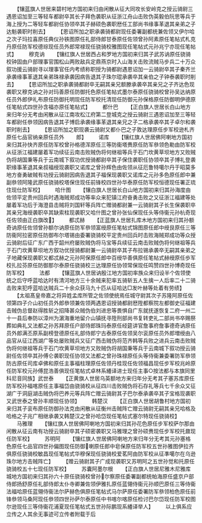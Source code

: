 <!-- { "loadSidebar": true } -->
　　【镶蓝旗人世居来碧村地方国初来归由闲散从征大同攻长安岭克之授云骑尉三遇恩诏加至三等轻车都尉卒其长子拜色袭职从征浙江舟山击败伪英毅伯阮思等兵于海上授为二等轻车都尉任协领卒其子赫硕色袭职厯任工部尚书缘事革退其亲弟之子达魁袭职时削去】
　　【恩诏所加之职承袭骑都尉现任委署副都统兼佐领又伊尔哈之次子玛拉喜原任典仪孙铁图原任礼部侍郎甘泰原任佐领曾孙阿素原任笔帖式札克丹原任防军校德琮现任员外郎常禄现任骁骑校雅图现任笔帖式元孙兆宁亦现任笔帖式】
　　穆克讷
　　【镶红旗人世居西占和罗地方国初来归其子武苏讷原任骁骑校钟固由户部理事官围松山两败敌兵定鼎燕京时入山海关击败流贼马步兵二十万众叙功援云骑尉寻以理事官任内考绩称职授为骑都尉遇恩诏加一云骑尉卒其子秦齐兰承袭缘事革退其亲弟珠禄承袭因病告退其子珠尔琨承袭卒其亲伯之子钟泰袭职时削去】
　　【恩诏所加之职承袭骑都尉卒无嗣其亲兄额滕承袭卒其亲兄之子齐达色现袭职又穆克讷之孙对玛善原任防御托色原任笔帖式墨尔泰原任骁骑校曾孙吴达纳原任员外郎伊礼布原任防御托明现任防军校托清现任防御元孙保格原任防御明伊德原任笔帖式四世孙含福亦原任笔帖式】
　　都什巴
　　【正白旗人世居长白山地方来归年分无考由闲散从征江南攻松江府第二登城克之授云骑尉三遇恩诏加至三等轻车都尉任叅领因病告退其子博启承袭缘事革退其亲兄之子二格承袭卒其子卓尔和袭职时削去】
　　【恩诏所加之职现袭云骑尉又都仆巴之子敦达理原任步军校逊札齐原任七品官纳亲原任员外
　　郎】
　　诺库
　　【镶红旗人世居佛阿喇地方国初来归其孙快齐原任防军校曾孙格德浑原任三等防衞塔赉原任防军叅领色勒由防军校从征浙江福建屡着军功续征云南击败贼伪将何继祖等兵于石门坎黄草坝地方又败贼伪将胡国秉等兵于云南城下叙功优授骑都尉卒其子保住袭职任协领卒其子博礼登袭职缘事革退其亲叔福绶现袭职又诺库之曾孙辉色由佐领从征厄鲁特噶尔丹于昭莫多地方奋勇破贼有功授云骑尉因病告退其子福保现袭职又诺库之元孙多色原任郎中兼副叅领阿隆武原任骁骑校塔保住现任前锋校四世孙华泰原任防军校恒德现任署正琉住现仕防军校】
　　哈什图
　　【镶白旗人世居长白山地方国初来归其孙海度由佐领平定贵州回兵时遇海贼郑成功等率众来犯镇江府奋勇击败之又征浙江福建等处屡着军功后于海澄县击贼将刘国轩等兵阵亡赠骑都尉兼一云骑尉其子长生保袭职卒其亲兄海绶袭职卒其缺索柱现袭职又哈什图之曾孙张仙保现任头等侍衞元孙杭奇现任佐领由正白旗改】
　　都忒赫
　　【正蓝旗人世居扎库木地方国初来归其孙额奇讷原任佐领曾孙额尔讷原任防军叅领富绶原任笔帖式锦图原任郎中绶艮原任三等防衞阿拉密原任防御布尔塔锡由委署骁骑校平定贵州回兵时击败海贼郑成功等众授云骑尉后征广东广西于韶州府屡败贼伪将马宝等兵续征云南击败贼伪将何继祖等兵于石门坎黄草坝地方叙功优授骑都尉兼一云骑尉卒其子布拉锡承袭卒无嗣其亲弟之子地藏保现袭职又都忒赫之元孙阿保原任郎中百绶华善俱原任笔帖式赫绶原任歩军校扎拉芬原任防御那尔泰原任骁骑校三达理原任协领常保现任鸣赞四世孙博奇现任防军校】
　　法都
　　【镶蓝旗人世居讷殷江地方国初率族众来归设半个佐领使统之后守呼蓝哈达时有清河地方三十余贼来犯率五骑斩五人生擒一人后率二十二骑击败来犯呼蓝哈达贼兵二十余众获马九十匹从征哈达□发叶赫等处着有劳绩】
　　【太祖髙皇帝嘉之将异姓孟库所管之佐领使统焉任城守尉其次子苏隆阿原任佐领第四子介山初任员外郎叅领兼佐领两遇恩诏授骑都尉厯陞都察院左都御史征福建击贼伪总督赵得胜斩之招降甚众贼伪伯刘进忠等畏惧自广东就抚遂恢复二府一州二十一县后奉防以漳州为濵海重地留介山镇抚寻陞刑部尚书复转吏礼二部尚书卒赐祭葬如典礼又法都之孙苏拜原任户部侍郎珠玛泰原任经筵讲官詹事府詹事德奇讷原任员外郎满丕原系副榜登德原任礼部侍郎宁古泰原任佐领吴尔衮原任员外郎増绶由八品官从征江西湖广等处屡败贼兵又征广西击贼伪将范齐韩等兵败之进兵云南击败贼伪将何继祖等兵于石门坎黄草坝地方又败贼伪将胡国秉等兵于云南城下叙功授云骑尉任佐领卒其孙傅仑袭职现任协领又法都之曾孙珠禄原任头等侍衞兼委署防军叅领防古原任司库卓佛和原任主事福柱理原任佐领丹桂现任佐领福昌现任步军校兆岭原任防军校元孙傅昆浩善俱现任笔帖式卓林系繙译进士现任主事○按法都与本旗同里科尼音同族】武世泰
　　【正黄旗人世居乌英额地方来归年分无考其子塞苏库原任防军校孙福喀原任主事福岱由骁骑校从征四川击败贼伪将石存礼等兵七千余众又征湖广于洞庭湖击贼伪将巴养元等兵阵亡赠云骑尉其子巴尔泰承袭卒其子宝格现袭职又武世泰之曾孙丰顺现任协领】
　　韩楚汉
　　【正白旗人世居胡鲁村地方国初来归其子衮布原任防御孙法克由闲散从征衡州击贼阵亡赠云骑尉无嗣其亲兄哈格及哈格之子兆广相继承袭又韩楚汉之曾孙哈岱现任笔帖式塞尔特现任骁骑校】
　　马雅理
　　【镶红旗人世居佛阿喇地方国初来归其孙花色原任步军校萨尔那由闲散从征云南有功授云骑尉卒其子硕密袭职又马雅理之曾孙硕赉现任步军校托鼐现任防军校】
　　苏明阿
　　【镶红旗人世居佛阿喇地方来归年分无考其元孙塞格色原任七品官四世孙偏图现任防御喇原任郎中皂保原任防军校五世孙雅图伊拉齐俱原任骁骑校敏昌现任笔帖式华穆保现任骁骑校爱茗阿由防军校从征凖噶尔在乌逊珠尔地方击贼阵亡】
　　【赠云骑尉其子广成现袭职又苏明阿之五世孙觉和托原任骁骑校五十七现任防军校】
　　苏囊阿墨尔根
　　【正白旗人世居尼雅木尼雅库城地方国初来归其孙六十原任骁骑校曾孙尔察原任委署副都统帕海原任盛京户部侍郎扬舒原任礼部侍郎太仆寺卿兼佐领伊雅扎原任蓝翎侍衞元孙顺巴原任三等侍衞法福哈原任蓝翎侍衞法尔萨赫色俱原任笔帖式马尔萨原任委署防军叅领柏色原任前锋叅领马桑阿现任叅领四世孙萨尔泰原任中书喀尔喀原任检讨巴尔岱现任防军校图尔逊现任三等侍衞花浦夏现任笔帖式五世孙际鹏现系繙译举人】
　　以上俱系应立传之人其余无事迹可立传者附载于后
